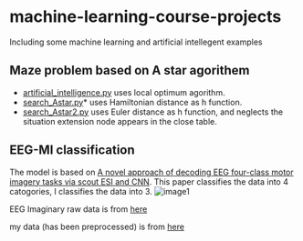 # machine-learning-course-projects
Including some machine learning and artificial intellegent examples 
## Maze problem based on A star agorithem
* [artificial_intelligence.py](https://github.com/siyi-wind/machine-learning-course-projects/blob/master/maze_search_A_star/artificial_intelligence%3B.py) uses local optimum agorithm.
* [search_Astar.py](https://github.com/siyi-wind/machine-learning-course-projects/blob/master/maze_search_A_star/search_Astar.py)* [](https://github.com/siyi-wind/machine-learning-course-projects/blob/master/maze_search_A_star/search_Astar.py) uses Hamiltonian distance as h function.
* [search_Astar2.py](https://github.com/siyi-wind/machine-learning-course-projects/blob/master/maze_search_A_star/search_Astar2.py) uses Euler distance as h function, and neglects the situation extension node appears in the close table. 

## EEG-MI classification
The model is based on [A novel approach of decoding EEG four-class motor imagery tasks via scout ESI and CNN](https://iopscience.iop.org/article/10.1088/1741-2552/ab4af6/meta). This paper classifies the data into 4 catogories, I classifies the data into 3.
![image1](https://github.com/siyi-wind/machine-learning-course-projects/blob/master/EEG-MI%20classification/Image/1.png)

EEG Imaginary raw data is from [here](https://archive.physionet.org/pn4/eegmmidb/)

my data (has been preprocessed) is from [here](https://github.com/siyi-wind/machine-learning-course-projects/blob/master/EEG-MI%20classification/Data.zip)

